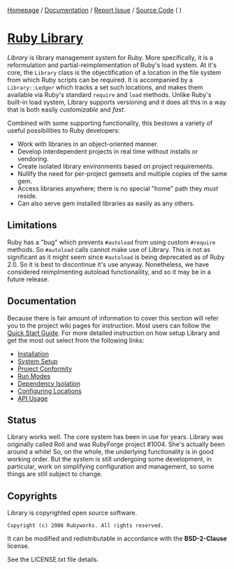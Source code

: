 [Homepage](http://rubyworks.github.com/library) /
[Documentation](http://wiki.github.com/rubyworks/library) /
[Report Issue](http://github.com/rubyworks/library/issues) /
[Source Code](http://github.com/rubyworks/library)
( )

# [Ruby Library](#description)

*Library* is library management system for Ruby. More specifically, it is a
reformulation and partial-reimplementation of Ruby's load system. At it's 
core, the `Library` class is the objectification of a location in the file
system from which Ruby scripts can be required. It is accompanied by a 
`Library::Ledger` which tracks a set such locations, and makes them available
via Ruby's standard `require` and `load` methods. Unlike Ruby's built-in load
system, Library supports versioning and it does all this in a way that is both
easily *customizable* and *fast*.

Combined with some supporting functionality, this bestows a variety of useful
possibilities to Ruby developers:

* Work with libraries in an object-oriented manner.
* Develop interdependent projects in real time without installs or vendoring. 
* Create isolated library environments based on project requirements.
* Nullify the need for per-project gemsets and multiple copies of the same gem.
* Access libraries anywhere; there is no special "home" path they *must* reside.
* Can also serve gem installed libraries as easily as any others.


## Limitations

Ruby has a "bug" which prevents `#autoload` from using custom `#require`
methods. So `#autoload` calls cannot make use of Library.  This is not as
significant as it might seem since `#autoload` is being deprecated as
of Ruby 2.0. So it is best to discontinue it's use anyway. Nonetheless,
we have considered reimplmenting autoload functionaility, and so it may
be in a future release.


## Documentation

Because there is fair amount of information to cover this section will
refer you to the project wiki pages for instruction. Most users can follow
the [Quick Start Guide](https://github.com/rubyworks/library/wiki/Quick-Start-Guide).
For more detailed instruction on how setup Library and get the most out select
from the following links:

* [Installation](https://github.com/rubyworks/library/wiki/Installation)
* [System Setup](https://github.com/rubyworks/library/wiki/System-Setup)
* [Project Conformity](https://github.com/rubyworks/library/wiki/Project-Conformity)
* [Run Modes](https://github.com/rubyworks/library/wiki/Run-Modes)
* [Dependency Isolation](https://github.com/rubyworks/library/wiki/Dependency-Isolation)
* [Configuring Locations](https://github.com/library/wiki/Configuring-Locations)
* [API Usage](https://github.com/rubyworks/library/wiki/API-Usage)


## Status

Library works well. The core system has been in use for years. Library was originally
called Roll and was RubyForge project #1004. She's actually been around a while! 
So, on the whole, the underlying functionality is in good working order. But the
system is still undergoing some development, in particular, work on simplifying 
configuration and management, so some things are still subject to change.


## Copyrights

Library is copyrighted open source software.

    Copyright (c) 2006 Rubyworks. All rights reserved.

It can be modified and redistributable in accordance with the **BSD-2-Clause** license.

See the LICENSE.txt file details.


